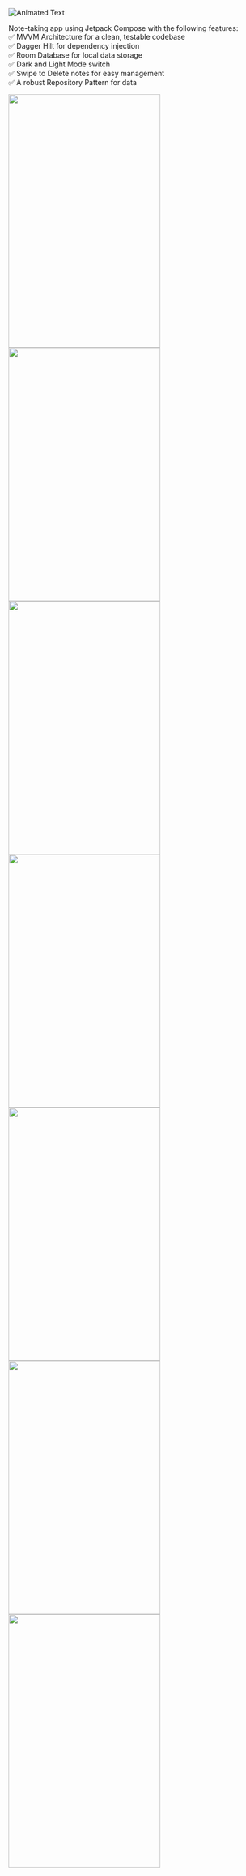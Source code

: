 ![Animated Text](animated-text.svg) 

 Note-taking app using Jetpack Compose with the following features:            
✅ MVVM Architecture for a clean, testable codebase        
✅ Dagger Hilt for dependency injection        
✅ Room Database for local data storage        
✅ Dark and Light Mode switch         
✅ Swipe to Delete notes for easy management        
✅ A robust Repository Pattern for data 

<img src="https://github.com/user-attachments/assets/f0eb377e-5e94-4ee6-bc33-0588383548ed" alt="" width="300" height="500">

<img src="https://github.com/user-attachments/assets/00f4ad96-294e-492f-ba21-b734b6208b06" alt="" width="300" height="500">

<img src="https://github.com/user-attachments/assets/c8eb24b4-16b2-4848-a10d-66af2e279538" alt="" width="300" height="500">

<img src="https://github.com/user-attachments/assets/2c2e1768-bc49-47f7-95b4-5922630a2094" alt="" width="300" height="500">

<img src="https://github.com/user-attachments/assets/caa54be4-d34f-4355-a4db-95a1cc4f120e" alt="" width="300" height="500">

<img src="https://github.com/user-attachments/assets/042ae543-453d-4fdc-bcee-9d3997f03fa7" alt="" width="300" height="500">

<img src="https://github.com/user-attachments/assets/7f8ff267-6b48-4dfa-b5bf-f8eb34c169fd" alt="" width="300" height="500">



